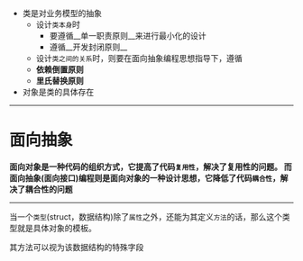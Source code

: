 * 类是对业务模型的抽象
	* 设计`类本身`时
	  * 要遵循__单一职责原则__来进行最小化的设计
	  * 遵循__开发封闭原则__
	* 设计`类之间的关系`时，则要在面向抽象编程思想指导下，遵循
	 * __依赖倒置原则__
	 * __里氏替换原则__
* 对象是类的具体存在


---

# 面向抽象
__面向对象是一种代码的组织方式，它提高了代码`复用性`，解决了复用性的问题。
而面向抽象(面向接口)编程则是面向对象的一种设计思想，它降低了代码`耦合性`，解决了耦合性的问题__



---


当一个`类型`(struct，数据结构)除了`属性`之外，还能为其定义`方法`的话，那么这个类型就是具体对象的模板。

其方法可以视为该数据结构的特殊字段
